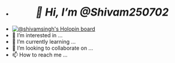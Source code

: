 - <h1 style="text-align:center;"><center><I>👋 Hi, I’m @Shivam250702</I></h1></center>
- [![@shivamsingh's Holopin board](https://holopin.me/shivamsingh)](https://holopin.io/@shivamsingh)
- 👀 I’m interested in ...
- 🌱 I’m currently learning ...
- 💞️ I’m looking to collaborate on ...
- 📫 How to reach me ...

<!---
Shivam250702/Shivam250702 is a ✨ special ✨ repository because its `README.md` (this file) appears on your GitHub profile.
You can click the Preview link to take a look at your changes.
--->
